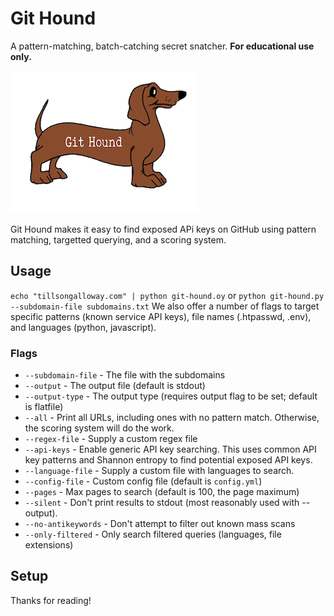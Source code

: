 # Git Hound
A pattern-matching, batch-catching secret snatcher.
**For educational use only.**

![Git Hound](assets/logo.png)

Git Hound makes it easy to find exposed APi keys on GitHub using pattern matching, targetted querying, and a scoring system.

## Usage

`echo "tillsongalloway.com" | python git-hound.oy` or `python git-hound.py --subdomain-file subdomains.txt`
We also offer a number of flags to target specific patterns (known service API keys), file names (.htpasswd, .env), and languages (python, javascript).

### Flags

* `--subdomain-file` - The file with the subdomains
* `--output` - The output file (default is stdout)
* `--output-type` - The output type (requires output flag to be set; default is flatfile)
* `--all` - Print all URLs, including ones with no pattern match. Otherwise, the scoring system will do the work.
* `--regex-file` - Supply a custom regex file
* `--api-keys` - Enable generic API key searching. This uses common API key patterns and Shannon entropy to find potential exposed API keys.
* `--language-file` - Supply a custom file with languages to search.
* `--config-file` - Custom config file (default is `config.yml`)
* `--pages` - Max pages to search (default is 100, the page maximum)
* `--silent` - Don't print results to stdout (most reasonably used with --output).
* `--no-antikeywords` - Don't attempt to filter out known mass scans
* `--only-filtered` - Only search filtered queries (languages, file extensions)

## Setup



Thanks for reading!
